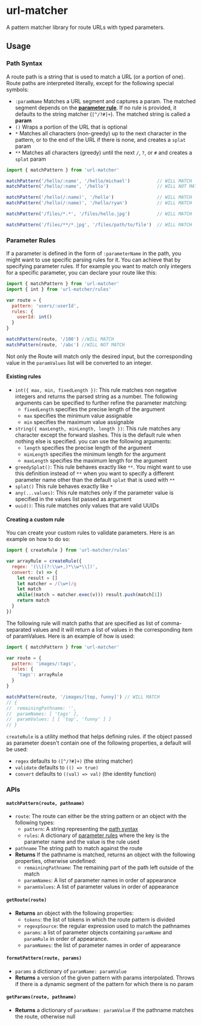 # url-matcher

A pattern matcher library for route URLs with typed parameters.

## Usage

### Path Syntax

A route path is a string that is used to match a URL (or a portion of one). Route paths are interpreted literally, except for the following special symbols:

  - `:paramName` Matches a URL segment and captures a param. The matched segment depends on the **[parameter rule](#parameter-rules)**. If no rule is provided, it defaults to the string matcher (`[^/?#]+`). The matched string is called a **param**
  - `()` Wraps a portion of the URL that is optional
  - `*` Matches all characters (non-greedy) up to the next character in the pattern, or to the end of the URL if there is none, and creates a `splat` param
  - `**` Matches all characters (greedy) until the next `/`, `?`, or `#` and creates a `splat` param

```js
import { matchPattern } from 'url-matcher'

matchPattern('/hello/:name', '/hello/michael')          // WILL MATCH
matchPattern('/hello/:name', '/hello')                  // WILL NOT MATCH

matchPattern('/hello(/:name)', '/hello')                // WILL MATCH
matchPattern('/hello(/:name)', '/hello/ryan')           // WILL MATCH

matchPattern('/files/*.*', '/files/hello.jpg')          // WILL MATCH

matchPattern('/files/**/*.jpg', '/files/path/to/file')  // WILL MATCH
```

### Parameter Rules

If a parameter is defined in the form of `:parameterName` in the path, you might want to use specific parsing rules for it. You can achieve that by specifying parameter rules. If for example you want to match only integers for a specific parameter, you can declare your route like this:

````js
import { matchPattern } from 'url-matcher'
import { int } from 'url-matcher/rules'

var route = {
  pattern: 'users/:userId',
  rules: {
    userId: int()
  }
}

matchPattern(route, '/100') //WILL MATCH
matchPattern(route, '/abc') //WILL NOT MATCH
````

Not only the Route will match only the desired input, but the corresponding value in the `paramValues` list will be converted to an integer.

#### Existing rules

- `int({ max, min, fixedLength })`:  This rule matches non negative integers and returns the parsed string as a number. The following arguments can be specified to further refine the parameter matching:
  - `fixedLength` specifies the precise length of the argument
  - `max` specifies the minimum value assignable
  - `min` specifies the maximum value assignable
- `string({ maxLength, minLength, length })`: This rule matches any character except the forward slashes. This is the default rule when nothing else is specified. you can use the following arguments:
  - `length` specifies the precise length of the argument
  - `minLength` specifies the minimum length for the argument
  - `maxLength` specifies the maximum length for the argument
- `greedySplat()`: This rule behaves exactly like `**`. You might want to use this definition instead of `**` when you want to specify a different parameter name other than the default `splat` that is used with `**`
- `splat()` This rule behaves exactly like `*`
- `any(...values)`: This rule matches only if the parameter value is specified in the values list passed as argument
- `uuid()`: This rule matches only values that are valid UUIDs

#### Creating a custom rule

You can create your custom rules to validate parameters. Here is an example on how to do so:

````js
import { createRule } from 'url-matcher/rules'

var arrayRule = createRule({
  regex: '(\\[(?:\\w+,)*\\w*\\])',
  convert: (v) => {
    let result = []
    let matcher = /(\w+)/g
    let match
    while((match = matcher.exec(v))) result.push(match[1])
    return match
  }
})
````

The following rule will match paths that are specified as list of comma-separated values and it will return a list of values in the corresponding item of paramValues. Here is an example of how is used:

````js
import { matchPattern } from 'url-matcher'

var route = {
  pattern: 'images/:tags',
  rules: {
    'tags': arrayRule
  }  
}

matchPattern(route, '/images/[top, funny]') // WILL MATCH
// {
//  remainingPathname: '',
//  paramNames: [ 'tags' ],
//  paramValues: [ [ 'top', 'funny' ] ]
// }
````

`createRule` is a utility method that helps defining rules. if the object passed as parameter doesn't contain one of the following properties, a default will be used:

- `regex` defaults to `([^/?#]+)` (the string matcher)
- `validate` defaults to `(() => true)`
- `convert` defaults to `((val) => val)` (the identity function)

### APIs

#### `matchPattern(route, pathname)`

- `route`: The route can either be the string pattern or an object with the following types:
  - `pattern`: A string representing the [path syntax](#path-syntax) 
  - `rules`: A dictionary of [parameter rules](#parameter-rules) where the key is the parameter name and the value is the rule used
- `pathname` The string path to match against the route
- **Returns** If the pathname is matched, returns an object with the following properties, otherwise undefined:
  - `remainingPathname`: The remaining part of the path left outside of the match
  - `paramNames`: A list of parameter names in order of appearance
  - `paramValues`: A list of parameter values in order of appearance

#### `getRoute(route)`
- **Returns** an object with the following properties:
  - `tokens`: the list of tokens in which the route pattern is divided
  - `regexpSource`: the regular expression used to match the pathnames
  - `params`: a list of parameter objects containing `paramName` and `paramRule` in order of appearance.
  - `paramNames`: the list of parameter names in order of appearance

#### `formatPattern(route, params)`

- `params` a dictionary of `paramName: paramValue`
- **Returns** a version of the given pattern with params interpolated. Throws if there is a dynamic segment of the pattern for which there is no param

#### `getParams(route, pathname)`

- **Returns** a dictionary of `paramName: paramValue` if the pathname matches the route, otherwise null
